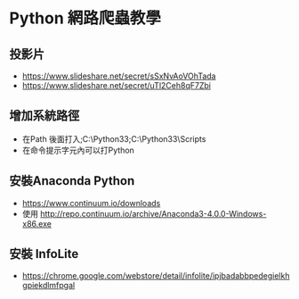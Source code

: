 # Python 網路爬蟲教學

## 投影片
- https://www.slideshare.net/secret/sSxNvAoVOhTada
- https://www.slideshare.net/secret/uTl2Ceh8qF7Zbi

## 增加系統路徑
- 在Path 後面打入;C:\Python33;C:\Python33\Scripts
- 在命令提示字元內可以打Python

## 安裝Anaconda Python
- https://www.continuum.io/downloads
- 使用 http://repo.continuum.io/archive/Anaconda3-4.0.0-Windows-x86.exe

## 安裝 InfoLite
- https://chrome.google.com/webstore/detail/infolite/ipjbadabbpedegielkhgpiekdlmfpgal

